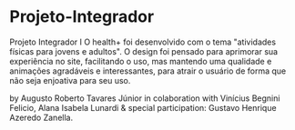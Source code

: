 # Projeto-Integrador
Projeto Integrador I
O health+ foi desenvolvido com o tema "atividades físicas para jovens e adultos". O design foi pensado para aprimorar sua experiência no site, facilitando o uso, mas mantendo uma qualidade e animações agradáveis e interessantes, para atrair o usuário de forma que não seja enjoativa para seu uso.

by Augusto Roberto Tavares Júnior in colaboration with Vinícius Begnini Felicio, Alana Isabela Lunardi & special participation: Gustavo Henrique Azeredo Zanella.
